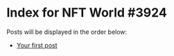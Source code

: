 # Index for NFT World #3924
Posts will be displayed in the order below:

- [Your first post](./001-first.md)

